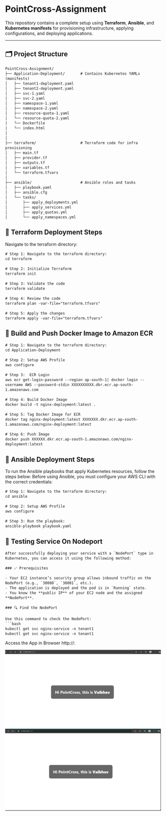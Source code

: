 # PointCross-Assignment

This repository contains a complete setup using **Terraform**, **Ansible**, and **Kubernetes manifests** for provisioning infrastructure, applying configurations, and deploying applications.

---
## 🗂️ Project Structure

```
PointCross-Assignment/
├── Application-Deployment/       # Contains Kubernetes YAMLs (manifests)
│   ├── tenant1-deployment.yaml
│   ├── tenant2-deployment.yaml
│   ├── svc-1.yaml
│   ├── svc-2.yaml
│   ├── namespace-1.yaml
│   ├── namespace-2.yaml
│   ├── resource-quota-1.yaml
│   └── resource-quota-2.yaml
|   └── Dockerfile
|   └── index.html
│
│
├── terraform/                    # Terraform code for infra provisioning
│   ├── main.tf
│   ├── provider.tf
│   ├── outputs.tf
│   ├── variables.tf
│   └── terraform.tfvars
│
├── ansible/                      # Ansible roles and tasks
│   ├── playbook.yaml
│   ├── ansible.cfg
│   └── tasks/
│       ├── apply_deployments.yml
│       ├── apply_services.yml
│       ├── apply_quotas.yml
│       └── apply_namespaces.yml
```
## 🔧 Terraform Deployment Steps

Navigate to the terraform directory:
```
# Step 1: Navigate to the terraform directory:
cd terraform

# Step 2: Initialize Terraform
terraform init

# Step 3: Validate the code
terraform validate

# Step 4: Review the code
terraform plan -var-file="terraform.tfvars"

# Step 5: Apply the changes 
terraform apply -var-file="terraform.tfvars"
```

## 🔧 Build and Push Docker Image to Amazon ECR
```
# Step 1: Navigate to the terraform directory:
cd Application-Deployment

# Step 2: Setup AWS Profile
aws configure  

# Step 3:  ECR Login
aws ecr get-login-password --region ap-south-1| docker login --username AWS --password-stdin XXXXXXXXXX.dkr.ecr.ap-south-1.amazonaws.com

# Step 4: Build Docker Image
docker build -t nginx-deployment:latest .

# Step 5: Tag Docker Image for ECR
docker tag nginx-deployment:latest XXXXXXX.dkr.ecr.ap-south-1.amazonaws.com/nginx-deployment:latest

# Step 6: Push Image
docker push XXXXXX.dkr.ecr.ap-south-1.amazonaws.com/nginx-deployment:latest
```
## 🔧 Ansible Deployment Steps

To run the Ansible playbooks that apply Kubernetes resources, follow the steps below:
Before using Ansible, you must configure your AWS CLI with the correct credentials:

```
# Step 1: Navigate to the terraform directory:
cd ansible

# Step 2: Setup AWS Profile
aws configure  

# Step 3: Run the playbook:
ansible-playbook playbook.yaml

```

## 🔧 Testing Service On Nodeport
```
After successfully deploying your service with a `NodePort` type in Kubernetes, you can access it using the following method:

### ✅ Prerequisites

- Your EC2 instance’s security group allows inbound traffic on the NodePort (e.g., `30080`, `30001`, etc.).
- The application is deployed and the pod is in `Running` state.
- You know the **public IP** of your EC2 node and the assigned **NodePort**.

### 🔍 Find the NodePort

Use this command to check the NodePort:
```bash
kubectl get svc nginx-service -n tenant1
kubectl get svc nginx-service -n tenant1
```

Access the App in Browser
http://<EC2-PUBLIC-IP>:<NODEPORT>

![App Screenshot](./Screenshot%202025-08-07%20182552.png)
![App Screenshot](./Screenshot%202025-08-07%20182712.png)





